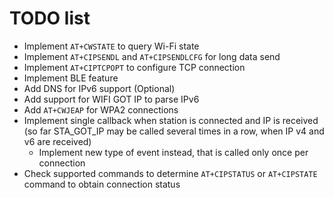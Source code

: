 # TODO list

- Implement `AT+CWSTATE` to query Wi-Fi state
- Implement `AT+CIPSENDL` and `AT+CIPSENDLCFG` for long data send
- Implement `AT+CIPTCPOPT` to configure TCP connection
- Implement BLE feature
- Add DNS for IPv6 support (Optional)
- Add support for WIFI GOT IP to parse IPv6
- Add `AT+CWJEAP` for WPA2 connections
- Implement single callback when station is connected and IP is received (so far STA_GOT_IP may be called several times in a row, when IP v4 and v6 are received)
   - Implement new type of event instead, that is called only once per connection
- Check supported commands to determine `AT+CIPSTATUS` or `AT+CIPSTATE` command to obtain connection status
